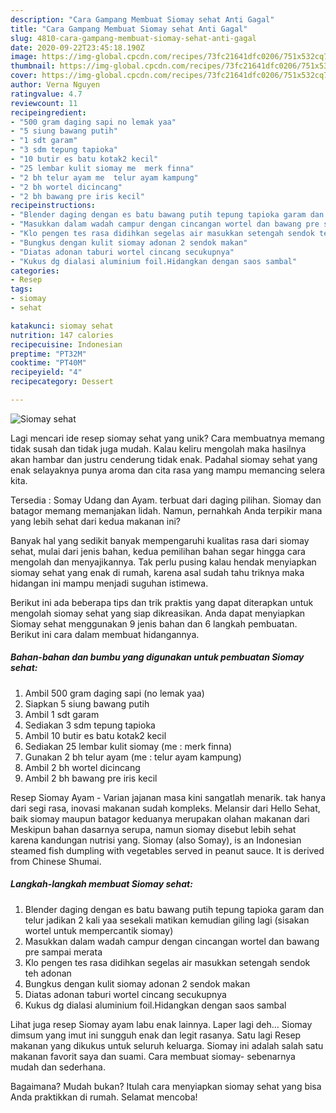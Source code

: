 ```yaml
---
description: "Cara Gampang Membuat Siomay sehat Anti Gagal"
title: "Cara Gampang Membuat Siomay sehat Anti Gagal"
slug: 4810-cara-gampang-membuat-siomay-sehat-anti-gagal
date: 2020-09-22T23:45:18.190Z
image: https://img-global.cpcdn.com/recipes/73fc21641dfc0206/751x532cq70/siomay-sehat-foto-resep-utama.jpg
thumbnail: https://img-global.cpcdn.com/recipes/73fc21641dfc0206/751x532cq70/siomay-sehat-foto-resep-utama.jpg
cover: https://img-global.cpcdn.com/recipes/73fc21641dfc0206/751x532cq70/siomay-sehat-foto-resep-utama.jpg
author: Verna Nguyen
ratingvalue: 4.7
reviewcount: 11
recipeingredient:
- "500 gram daging sapi no lemak yaa"
- "5 siung bawang putih"
- "1 sdt garam"
- "3 sdm tepung tapioka"
- "10 butir es batu kotak2 kecil"
- "25 lembar kulit siomay me  merk finna"
- "2 bh telur ayam me  telur ayam kampung"
- "2 bh wortel dicincang"
- "2 bh bawang pre iris kecil"
recipeinstructions:
- "Blender daging dengan es batu bawang putih tepung tapioka garam dan telur jadikan 2 kali yaa sesekali matikan kemudian giling lagi (sisakan wortel untuk mempercantik siomay)"
- "Masukkan dalam wadah campur dengan cincangan wortel dan bawang pre sampai merata"
- "Klo pengen tes rasa didihkan segelas air masukkan setengah sendok teh adonan"
- "Bungkus dengan kulit siomay adonan 2 sendok makan"
- "Diatas adonan taburi wortel cincang secukupnya"
- "Kukus dg dialasi aluminium foil.Hidangkan dengan saos sambal"
categories:
- Resep
tags:
- siomay
- sehat

katakunci: siomay sehat 
nutrition: 147 calories
recipecuisine: Indonesian
preptime: "PT32M"
cooktime: "PT40M"
recipeyield: "4"
recipecategory: Dessert

---
```



![Siomay sehat](https://img-global.cpcdn.com/recipes/73fc21641dfc0206/751x532cq70/siomay-sehat-foto-resep-utama.jpg)

Lagi mencari ide resep siomay sehat yang unik? Cara membuatnya memang tidak susah dan tidak juga mudah. Kalau keliru mengolah maka hasilnya akan hambar dan justru cenderung tidak enak. Padahal siomay sehat yang enak selayaknya punya aroma dan cita rasa yang mampu memancing selera kita.

Tersedia : Somay Udang dan Ayam. terbuat dari daging pilihan. Siomay dan batagor memang memanjakan lidah. Namun, pernahkah Anda terpikir mana yang lebih sehat dari kedua makanan ini?

Banyak hal yang sedikit banyak mempengaruhi kualitas rasa dari siomay sehat, mulai dari jenis bahan, kedua pemilihan bahan segar hingga cara mengolah dan menyajikannya. Tak perlu pusing kalau hendak menyiapkan siomay sehat yang enak di rumah, karena asal sudah tahu triknya maka hidangan ini mampu menjadi suguhan istimewa.


Berikut ini ada beberapa tips dan trik praktis yang dapat diterapkan untuk mengolah siomay sehat yang siap dikreasikan. Anda dapat menyiapkan Siomay sehat menggunakan 9 jenis bahan dan 6 langkah pembuatan. Berikut ini cara dalam membuat hidangannya.

<!--inarticleads1-->

##### Bahan-bahan dan bumbu yang digunakan untuk pembuatan Siomay sehat:

1. Ambil 500 gram daging sapi (no lemak yaa)
1. Siapkan 5 siung bawang putih
1. Ambil 1 sdt garam
1. Sediakan 3 sdm tepung tapioka
1. Ambil 10 butir es batu kotak2 kecil
1. Sediakan 25 lembar kulit siomay (me : merk finna)
1. Gunakan 2 bh telur ayam (me : telur ayam kampung)
1. Ambil 2 bh wortel dicincang
1. Ambil 2 bh bawang pre iris kecil


Resep Siomay Ayam - Varian jajanan masa kini sangatlah menarik. tak hanya dari segi rasa, inovasi makanan sudah kompleks. Melansir dari Hello Sehat, baik siomay maupun batagor keduanya merupakan olahan makanan dari Meskipun bahan dasarnya serupa, namun siomay disebut lebih sehat karena kandungan nutrisi yang. Siomay (also Somay), is an Indonesian steamed fish dumpling with vegetables served in peanut sauce. It is derived from Chinese Shumai. 

<!--inarticleads2-->

##### Langkah-langkah membuat Siomay sehat:

1. Blender daging dengan es batu bawang putih tepung tapioka garam dan telur jadikan 2 kali yaa sesekali matikan kemudian giling lagi (sisakan wortel untuk mempercantik siomay)
1. Masukkan dalam wadah campur dengan cincangan wortel dan bawang pre sampai merata
1. Klo pengen tes rasa didihkan segelas air masukkan setengah sendok teh adonan
1. Bungkus dengan kulit siomay adonan 2 sendok makan
1. Diatas adonan taburi wortel cincang secukupnya
1. Kukus dg dialasi aluminium foil.Hidangkan dengan saos sambal


Lihat juga resep Siomay ayam labu enak lainnya. Laper lagi deh… Siomay dimsum yang imut ini sungguh enak dan legit rasanya. Satu lagi Resep makanan yang dikukus untuk seluruh keluarga. Siomay ini adalah salah satu makanan favorit saya dan suami. Cara membuat siomay- sebenarnya mudah dan sederhana. 

Bagaimana? Mudah bukan? Itulah cara menyiapkan siomay sehat yang bisa Anda praktikkan di rumah. Selamat mencoba!
